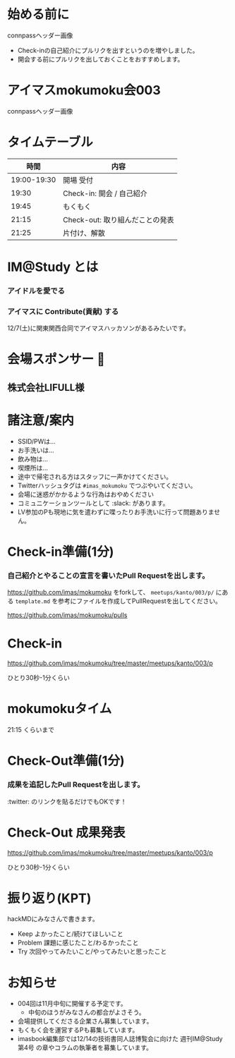 # 始める前に

connpassヘッダー画像

- Check-inの自己紹介にプルリクを出すというのを増やしました。
- 開会する前にプルリクを出しておくことをおすすめします。

# アイマスmokumoku会003

connpassヘッダー画像

# タイムテーブル

| 時間        | 内容                            |
| ----------- | ------------------------------- |
| 19:00-19:30 | 開場 受付                       |
| 19:30       | Check-in: 開会 / 自己紹介       |
| 19:45       | もくもく                        |
| 21:15       | Check-out: 取り組んだことの発表 |
| 21:25       | 片付け、解散                    |

# IM@Study とは

### アイドルを愛でる
### アイマスに Contribute(貢献) する

12/7(土)に関東関西合同でアイマスハッカソンがあるみたいです。

# 会場スポンサー :clap:

## 株式会社LIFULL様

# 諸注意/案内

- SSID/PWは...
- お手洗いは...
- 飲み物は...
- 喫煙所は...
- 途中で帰宅される方はスタッフに一声かけてください。
- Twitterハッシュタグは `#imas_mokumoku` でつぶやいてください。
- 会場に迷惑がかかるような行為はおやめください
- コミュニケーションツールとして :slack: があります。
- LV参加のPも現地に気を遣わずに喋ったりお手洗いに行って問題ありません。

# Check-in準備(1分)

### 自己紹介とやることの宣言を書いたPull Requestを出します。

https://github.com/imas/mokumoku をforkして、 `meetups/kanto/003/p/` にある `template.md` を参考にファイルを作成してPullRequestを出してください。

https://github.com/imas/mokumoku/pulls

# Check-in

https://github.com/imas/mokumoku/tree/master/meetups/kanto/003/p

ひとり30秒-1分くらい

# mokumokuタイム

21:15 くらいまで

# Check-Out準備(1分)

### 成果を追記したPull Requestを出します。

:twitter: のリンクを貼るだけでもOKです！

# Check-Out 成果発表

https://github.com/imas/mokumoku/tree/master/meetups/kanto/003/p

ひとり30秒-1分くらい

# 振り返り(KPT)

hackMDにみなさんで書きます。

- Keep よかったこと/続けてほしいこと
- Problem 課題に感じたこと/わるかったこと
- Try 次回やってみたいこと/やってみたいと思ったこと

# お知らせ

- 004回は11月中旬に開催する予定です。
  - 中旬のほうがみなさんの都合がよさそう。
- 会場提供してくださる企業さん募集しています。
- もくもく会を運営するPも募集しています。
- imasbook編集部では12/14の技術書同人誌博覧会に向けた 週刊IM@Study 第4号 の章やコラムの執筆者を募集しています。
